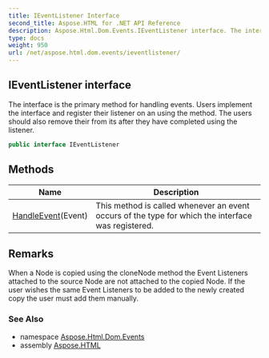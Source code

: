 ```yaml
---
title: IEventListener Interface
second_title: Aspose.HTML for .NET API Reference
description: Aspose.Html.Dom.Events.IEventListener interface. The interface is the primary method for handling events. Users implement the interface and register their listener on an using the method. The users should also remove their from its after they have completed using the listener
type: docs
weight: 950
url: /net/aspose.html.dom.events/ieventlistener/
---
```

## IEventListener interface

The interface is the primary method for handling events. Users implement the interface and register their listener on an using the method. The users should also remove their from its after they have completed using the listener.

```csharp
public interface IEventListener
```

## Methods

| Name | Description |
| --- | --- |
| [HandleEvent](../../aspose.html.dom.events/ieventlistener/handleevent/)(Event) | This method is called whenever an event occurs of the type for which the interface was registered. |

## Remarks

When a Node is copied using the cloneNode method the Event Listeners attached to the source Node are not attached to the copied Node. If the user wishes the same Event Listeners to be added to the newly created copy the user must add them manually.

### See Also

* namespace [Aspose.Html.Dom.Events](../../aspose.html.dom.events/)
* assembly [Aspose.HTML](../../)
